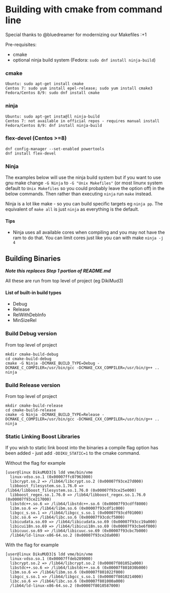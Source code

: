# Building with cmake from command line

Special thanks to @bluedreamer for modernizing our Makefiles :+1

Pre-requisites:
   * cmake
   * optional ninja build system (Fedora: `sudo dnf install ninja-build`)

### cmake
    Ubuntu: sudo apt-get install cmake
    Centos 7: sudo yum install epel-release; sudo yum install cmake3
    Fedora/Centos 8/9: sudo dnf install cmake

### ninja
    Ubuntu: sudo apt-get insta@ll ninja-build
    Centos 7: not available in official repos - requires manual install
    Fedora/Centos 8/9: dnf install ninja-build

### flex-devel (Centos >=8)
    dnf config-manager --set-enabled powertools
    dnf install flex-devel

### Ninja

The examples below will use the ninja build system but if you want to use gnu make change `-G Ninja` to `-G "Unix Makefiles"` (or most linunx system default to `Unix Makefiles` so you could probably leave the option off) in the below commands. Then rather than executing `ninja` run `make` instead.

Ninja is a lot like make - so you can build specific targets eg `ninja pp`. The equivalent of `make all` is just `ninja` as everything is the default.

#### Tips

* Ninja uses all available cores when compiling and you may not have the ram to do that. You can limit cores just like you can with make `ninja -j 4`

## Building Binaries
***Note this replaces Step 1 portion of README.md***

All these are run from top level of project (eg DikiMud3) 

#### List of built-in build types
* Debug
* Release
* RelWithDebInfo
* MinSizeRel

### Build Debug version
From top level of project

    mkdir cmake-build-debug
    cd cmake-build-debug
    cmake -G Ninja -DCMAKE_BUILD_TYPE=Debug -DCMAKE_C_COMPILER=/usr/bin/gcc -DCMAKE_CXX_COMPILER=/usr/bin/g++ ..
    ninja

### Build Release version
From top level of project

    mkdir cmake-build-release
    cd cmake-build-release
    cmake -G Ninja -DCMAKE_BUILD_TYPE=Release -DCMAKE_C_COMPILER=/usr/bin/gcc -DCMAKE_CXX_COMPILER=/usr/bin/g++ ..
    ninja

### Static Linking Boost Libraries

If you wish to static link boost into the binaries a compile flag option has been added - just add `-DDIKU_STATIC=1` to the cmake command.

Without the flag for example

    [user@linux DikuMUD3]$ ldd vme/bin/vme
      linux-vdso.so.1 (0x00007ffc07963000)
      libcrypt.so.2 => /lib64/libcrypt.so.2 (0x00007f93ce27d000)
      libboost_filesystem.so.1.76.0 => /lib64/libboost_filesystem.so.1.76.0 (0x00007f93ce25e000)
      libboost_regex.so.1.76.0 => /lib64/libboost_regex.so.1.76.0 (0x00007f93ce217000)
      libstdc++.so.6 => /lib64/libstdc++.so.6 (0x00007f93cdff8000)
      libm.so.6 => /lib64/libm.so.6 (0x00007f93cdf1c000)
      libgcc_s.so.1 => /lib64/libgcc_s.so.1 (0x00007f93cdf01000)
      libc.so.6 => /lib64/libc.so.6 (0x00007f93cdcf5000)
      libicudata.so.69 => /lib64/libicudata.so.69 (0x00007f93cc19a000)
      libicui18n.so.69 => /lib64/libicui18n.so.69 (0x00007f93cbe6f000)
      libicuuc.so.69 => /lib64/libicuuc.so.69 (0x00007f93cbc7b000)
      /lib64/ld-linux-x86-64.so.2 (0x00007f93ce2da000)


With the flag for example

    [user@linux DikuMUD3]$ ldd vme/bin/vme
      linux-vdso.so.1 (0x00007ffdeb289000)
      libcrypt.so.2 => /lib64/libcrypt.so.2 (0x00007f801052a000)
      libstdc++.so.6 => /lib64/libstdc++.so.6 (0x00007f801030b000)
      libm.so.6 => /lib64/libm.so.6 (0x00007f801022f000)
      libgcc_s.so.1 => /lib64/libgcc_s.so.1 (0x00007f8010214000)
      libc.so.6 => /lib64/libc.so.6 (0x00007f801000a000)
      /lib64/ld-linux-x86-64.so.2 (0x00007f8010587000)
